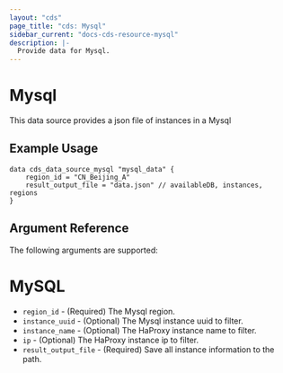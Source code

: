 ```yaml
---
layout: "cds"
page_title: "cds: Mysql"
sidebar_current: "docs-cds-resource-mysql"
description: |-
  Provide data for Mysql.
---
```


# Mysql

This data source provides a json file of instances in a Mysql

## Example Usage

```hcl
data cds_data_source_mysql "mysql_data" {
    region_id = "CN_Beijing_A"
    result_output_file = "data.json" // availableDB, instances, regions
}
```

## Argument Reference

The following arguments are supported:

# MySQL
* `region_id` - (Required) The Mysql region.
* `instance_uuid` - (Optional) The Mysql instance uuid to filter.
* `instance_name` - (Optional) The HaProxy instance name to filter.
* `ip` - (Optional) The HaProxy instance ip to filter.
* `result_output_file` - (Required) Save all instance information to the path.

